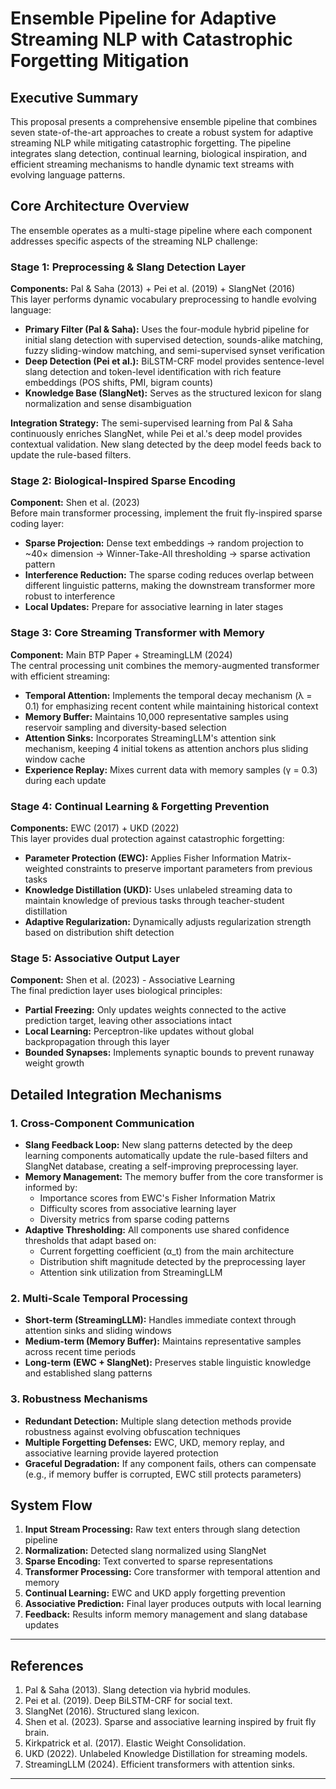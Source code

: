# Ensemble Pipeline for Adaptive Streaming NLP with Catastrophic Forgetting Mitigation

## Executive Summary
This proposal presents a comprehensive ensemble pipeline that combines seven state-of-the-art approaches to create a robust system for adaptive streaming NLP while mitigating catastrophic forgetting. The pipeline integrates slang detection, continual learning, biological inspiration, and efficient streaming mechanisms to handle dynamic text streams with evolving language patterns.

## Core Architecture Overview
The ensemble operates as a multi-stage pipeline where each component addresses specific aspects of the streaming NLP challenge:

### Stage 1: Preprocessing & Slang Detection Layer  
**Components:** Pal & Saha (2013) + Pei et al. (2019) + SlangNet (2016)  
This layer performs dynamic vocabulary preprocessing to handle evolving language:

- **Primary Filter (Pal & Saha):** Uses the four-module hybrid pipeline for initial slang detection with supervised detection, sounds-alike matching, fuzzy sliding-window matching, and semi-supervised synset verification  
- **Deep Detection (Pei et al.):** BiLSTM-CRF model provides sentence-level slang detection and token-level identification with rich feature embeddings (POS shifts, PMI, bigram counts)  
- **Knowledge Base (SlangNet):** Serves as the structured lexicon for slang normalization and sense disambiguation  

**Integration Strategy:** The semi-supervised learning from Pal & Saha continuously enriches SlangNet, while Pei et al.'s deep model provides contextual validation. New slang detected by the deep model feeds back to update the rule-based filters.

### Stage 2: Biological-Inspired Sparse Encoding  
**Component:** Shen et al. (2023)  
Before main transformer processing, implement the fruit fly-inspired sparse coding layer:

- **Sparse Projection:** Dense text embeddings → random projection to ~40× dimension → Winner-Take-All thresholding → sparse activation pattern  
- **Interference Reduction:** The sparse coding reduces overlap between different linguistic patterns, making the downstream transformer more robust to interference  
- **Local Updates:** Prepare for associative learning in later stages

### Stage 3: Core Streaming Transformer with Memory  
**Component:** Main BTP Paper + StreamingLLM (2024)  
The central processing unit combines the memory-augmented transformer with efficient streaming:

- **Temporal Attention:** Implements the temporal decay mechanism (λ = 0.1) for emphasizing recent content while maintaining historical context  
- **Memory Buffer:** Maintains 10,000 representative samples using reservoir sampling and diversity-based selection  
- **Attention Sinks:** Incorporates StreamingLLM's attention sink mechanism, keeping 4 initial tokens as attention anchors plus sliding window cache  
- **Experience Replay:** Mixes current data with memory samples (γ = 0.3) during each update

### Stage 4: Continual Learning & Forgetting Prevention  
**Components:** EWC (2017) + UKD (2022)  
This layer provides dual protection against catastrophic forgetting:

- **Parameter Protection (EWC):** Applies Fisher Information Matrix-weighted constraints to preserve important parameters from previous tasks  
- **Knowledge Distillation (UKD):** Uses unlabeled streaming data to maintain knowledge of previous tasks through teacher-student distillation  
- **Adaptive Regularization:** Dynamically adjusts regularization strength based on distribution shift detection

### Stage 5: Associative Output Layer  
**Component:** Shen et al. (2023) - Associative Learning  
The final prediction layer uses biological principles:

- **Partial Freezing:** Only updates weights connected to the active prediction target, leaving other associations intact  
- **Local Learning:** Perceptron-like updates without global backpropagation through this layer  
- **Bounded Synapses:** Implements synaptic bounds to prevent runaway weight growth

## Detailed Integration Mechanisms

### 1. Cross-Component Communication  
- **Slang Feedback Loop:** New slang patterns detected by the deep learning components automatically update the rule-based filters and SlangNet database, creating a self-improving preprocessing layer.  
- **Memory Management:** The memory buffer from the core transformer is informed by:
  - Importance scores from EWC's Fisher Information Matrix  
  - Difficulty scores from associative learning layer  
  - Diversity metrics from sparse coding patterns  
- **Adaptive Thresholding:** All components use shared confidence thresholds that adapt based on:
  - Current forgetting coefficient (α_t) from the main architecture  
  - Distribution shift magnitude detected by the preprocessing layer  
  - Attention sink utilization from StreamingLLM

### 2. Multi-Scale Temporal Processing  
- **Short-term (StreamingLLM):** Handles immediate context through attention sinks and sliding windows  
- **Medium-term (Memory Buffer):** Maintains representative samples across recent time periods  
- **Long-term (EWC + SlangNet):** Preserves stable linguistic knowledge and established slang patterns

### 3. Robustness Mechanisms  
- **Redundant Detection:** Multiple slang detection methods provide robustness against evolving obfuscation techniques  
- **Multiple Forgetting Defenses:** EWC, UKD, memory replay, and associative learning provide layered protection  
- **Graceful Degradation:** If any component fails, others can compensate (e.g., if memory buffer is corrupted, EWC still protects parameters)

## System Flow

1. **Input Stream Processing:** Raw text enters through slang detection pipeline  
2. **Normalization:** Detected slang normalized using SlangNet  
3. **Sparse Encoding:** Text converted to sparse representations  
4. **Transformer Processing:** Core transformer with temporal attention and memory  
5. **Continual Learning:** EWC and UKD apply forgetting prevention  
6. **Associative Prediction:** Final layer produces outputs with local learning  
7. **Feedback:** Results inform memory management and slang database updates

---

##  References

1. Pal & Saha (2013). Slang detection via hybrid modules.
2. Pei et al. (2019). Deep BiLSTM-CRF for social text.
3. SlangNet (2016). Structured slang lexicon.
4. Shen et al. (2023). Sparse and associative learning inspired by fruit fly brain.
5. Kirkpatrick et al. (2017). Elastic Weight Consolidation.
6. UKD (2022). Unlabeled Knowledge Distillation for streaming models.
7. StreamingLLM (2024). Efficient transformers with attention sinks.

---
